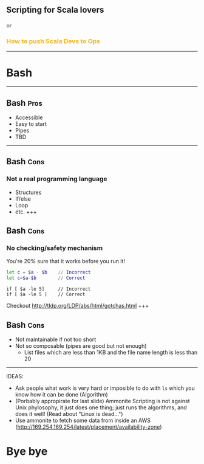 
## Scripting for Scala lovers
#### <span style="color: gray">or</span>
### <span style="color: #ffb500">How to push Scala Devs to Ops</span>
---
# Bash
---
## Bash <small>Pros</small>
- Accessible
- Easy to start
- Pipes
- TBD
---
## Bash <small>Cons</small>
### Not a real programming language
- Structures
- If/else
- Loop
- etc.
+++
## Bash <small>Cons</small>
### No checking/safety mechanism

You're 20% sure that it works before you run it!

```bash
let c = $a - $b    // Incorrect
let c=$a-$b        // Correct
```
```
if [ $a -le 5]     // Incorrect
if [ $a -le 5 ]    // Correct
```

Checkout http://tldp.org/LDP/abs/html/gotchas.html
+++
## Bash <small>Cons</small>
- Not maintainable if not too short
- Not so composable (pipes are good but not enough)
  - List files which are less than 1KB and the file name length is less than 20
---
IDEAS:
- Ask people what work is very hard or imposible to do with `ls` which you know how it can be done (Algorithm)
- (Porbably appropirate for last slide) Ammonite Scripting is not against Unix phylosophy, it just does one thing; just runs the algorithms, and does it well! (Read about "Linux is dead...")
- Use ammonite to fetch some data from inside an AWS (http://169.254.169.254/latest/placement/availability-zone)

# Bye bye
